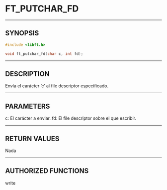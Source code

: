 # FT_PUTCHAR_FD

---

## SYNOPSIS

```c
#include <libft.h>

void ft_putchar_fd(char c, int fd);
```

---

## DESCRIPTION

Envía el carácter ’c’ al file descriptor especificado.

---

## PARAMETERS

c: El carácter a enviar.
fd: El file descriptor sobre el que escribir.

---

## RETURN VALUES

Nada

---

## AUTHORIZED FUNCTIONS

write